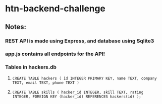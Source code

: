 # htn-backend-challenge

## Notes:

### REST API is made using Express, and database using Sqlite3

### app.js contains all endpoints for the API!

### Tables in hackers.db

1. `CREATE TABLE hackers ( id INTEGER PRIMARY KEY, name TEXT, company TEXT, email TEXT, phone TEXT )`

2. `CREATE TABLE skills ( hacker_id INTEGER, skill TEXT, rating INTEGER, FOREIGN KEY (hacker_id) REFERENCES hackers(id) );`


